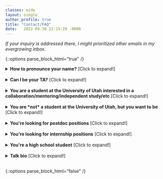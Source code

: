 ```yaml
---
classes: wide
layout: single
author_profile: true
title: "Contact/FAQ" 
date:   2022-09-30 22:15:29 -0800
---
```


*If your inquiry is addressed there, I might prioritized other emails in my evergrowing inbox.* 

{::options parse_block_html="true" /}

<details>
<summary markdown="span"><b>How to pronounce your name?</b> [Click to expand!]</summary>              

My name is pronounced as Ah-nah Mara-so-veetch, with "Mara" as the actress "Mara Wilson". 

</details> 
<br/>

<details>
<summary markdown="span"><b>Can I be your TA?</b> [Click to expand!]</summary>              


Please apply here: <a>https://ta.cs.utah.edu</a>. I typically do not respond to email updates seeking TA-ship or asking me to review your application because I have all necessary information in our portal. I actually don't have a final say in who is assigned to me, but so far, my preferences have been taken into account. 

<span style="color:#EA3C17;"><strong>Please do not come to my office asking for TA-ship.</strong></span> Appreciate your understanding.

</details> 
<br/>

<details><summary markdown="span"><b>You are a student at the University of Utah interested in a collaboration/mentoring/independent study/etc</b> [Click to expand!]</summary>

I work with a **small group** of PhD, MS, and BS students at any given moment, and I meet with everyone regularly. Thus, each semester I typically welcome very few new MS/BS students, and sometimes none at all. I try to involve NLP graduate students in co-mentoring and I sometimes pair students on the same project. This has been successful in the past since it's easier to get unstuck with someone else and by doing this more students get to do research with me. Typically, the students I select to join my lab are those with whom I've already established rapport; for example, students that have taken a course I thought, attended lectures and asked insightful questions, and completed a solid project that showcased their potential for research. This means I never work with MS students in the first semester of their masters.          

I teach: 
* CS 6340/5340 (Natural Language Processing) 
* CS 6966/5966 (Local Explanations for Deep Learning Models) 

Please note that if you are already balancing work and study, or if you are engaged in another research project, I believe it may not be realistic for you to take on an additional project. In this case, I would not be able to involve you in my group to ensure that you are not overextended and that everyone's time is respected.

**Expectations:** Meeting regularly, making consistent progress, staying organized, and communicating clearly. Progress doesn't mean that every week you present new successful results and everything works smoothly. Research is rarely like that! Progress involves a weekly cycle where you formulate well-thought-out hypotheses, implement your current solution, gather results, and thoroughly analyze these outcomes. Implementation can take longer than expected due to a sequence of trial and error. In our meetings, you should present a meaningful interpretation of the outcomes, and ideally come up with suggestions for next steps.

<details>
<summary markdown="span" style="color:orange"><b>If you reach out, please send me an email with the following information:</b> [Click to expand!]</summary>

1. What's your educational status? [undergrad, masters, PhD, other + which semester/year] **Note that I’m not taking MS students in the first semester of their masters.**
2. Which research questions or problems interests you? Why is this lab the right place to conduct this research?  
3. What do you hope to get out of this collaboration?  
4. Are you familiar with PyTorch? 
5. Have you TA-ed for any courses in KSoC? If so, for which courses/instructor, and if you didn't please make a note of that. 
6. Have you worked with other KSoC faculty? If so, summarize what you worked on, and if you didn't please make a note of that.   
7. Which courses from the following list have you completed and **with which grade**: 

    * CS 6966 – Local Explanations for Deep Learning Models                       
    * CS 6340 – Natural Language Processing                      
    * CS 6353 – Deep Learning                       
    * CS 6350 – Machine Learning                        
    * CS 6540 – Human-Computer Interaction  
    * CS 6960 – Human-AI Alignment  

</details> 
<br/>

<details>
<summary markdown="span" style="color:orange"><b>You are a BS/MS student. Am I going to pay you?</b> [Click to expand!]</summary>              


BS/MS students I've worked so far sign up for an independent study to get class credits. I very, very rarely fund BS/MS students as RAs, and in all cases I initiated the conversation about this.

BS students: If things are going well and there is continued mutual interest in working together, I’m open to helping you with the [UROP proposal](https://our.utah.edu/research-scholarship-opportunities/urop/) or supervising your undergraduate thesis. 

</details> 
<br/>



</details>                           
<br/>


<details>
<summary markdown="span"><b>You are *not* a student at the University of Utah, but you want to be</b> [Click to expand!]</summary>              

If you're interested in doing a PhD in the School of Computing, *please apply*. We will carefully consider every application. More information about the application process can be found [here](https://www.cs.utah.edu/graduate/admissions/).

While I'm honored to be considered as anyone's advisor, as most professors I don't have bandwidth to answer every email that inform me about achivements and interest to work with me. In _very rare cases_, when an email is specific and demonstrates that the writer genuinely engaged with my work, I might respond. If I haven't responded to you, not only that sending more emails won't help, it actually overwhelms me, and I'd really appreciate if you don't do that. 

<details>
<summary markdown="span" style="color:orange"><b>Note on the Statement of Purpose</b> [Click to expand!]</summary>              


Through the years I noticed that many students believe they should focus on maximizing the number of publications to improve their PhD application. While demonstrating _research_ experience is indeed _very_ important, it is not all that matters. I strongly recommend reading "[Inside Ph.D. admissions: What readers look for in a Statement of Purpose](https://nschneid.medium.com/inside-ph-d-admissions-what-readers-look-for-in-a-statement-of-purpose-3db4e6081f80)" by Nathan Schneider. 

You can have a great record, but you also must demonstrate good focus and fit. A statement with well-written focus and fit shows developed research taste, knowledge of currently most prominent approaches in the area of interest and the gaps that need to be filled in to make short- and long-term progress, ideas of how to address these gaps, why working with some advisor in some school will help you tackle these questions, etc. Just as publishing, some of these are acquired skills that we do _not_ expect that you already _fully mastered_ when applying for PhD. That's what a PhD is for. 🙂 Your statement is your chance to demonstrate to a potential advisor, who doesn't know you yet, that you figured this out to _some extent_. A great record without showing any of these does not make an application I'd be excited about. 

I hope you can infer now how even research projects and activities that did not result in a publication can be useful in your statement. I linked some resources for how to improve these skills [here](https://www.anamarasovic.com/mentoring/), and you can find examples of great statements [here](https://cs-sop.org/). 

</details> 
<br/>
</details>                  
<br/>


<details>
<summary markdown="span"><b>You're looking for postdoc positions</b> [Click to expand!]</summary>              


I'm not hiring postdocs yet. 


</details> 
<br/>

<details>
<summary markdown="span"><b>You're looking for internship positions</b> [Click to expand!]</summary>              


I don't have any internship opportunities to offer.


</details> 
<br/>

<details>
<summary markdown="span"><b>You're a high school student</b> [Click to expand!]</summary>              


I don't work with high school students in any capacity.


</details> 
<br/>


<details><summary markdown="span"><b>Talk bio</b> [Click to expand!]</summary>
Ana Marasović is an Assistant Professor in the Kahlert School of Computing at the University of Utah. Her primary research interests are at the confluence of NLP, explainable AI, and multimodality. She aims to rigorously validate AI technologies and make human interaction with AI more intuitive. She was a Young Investigator at the Allen Institute for AI from 2019–2022. During that time, she also had a courtesy appointment in the Paul G. Allen School of Computer Science & Engineering at the University of Washington. She obtained her PhD in 2019 from Heidelberg University. She received Best Paper Award ar ACL 2023, Best Paper Honorable Mention at ACL 2020, and Best Paper Award at SoCal 2022 NLP Symposium.

</details>
<br/>

{::options parse_block_html="false" /}              
